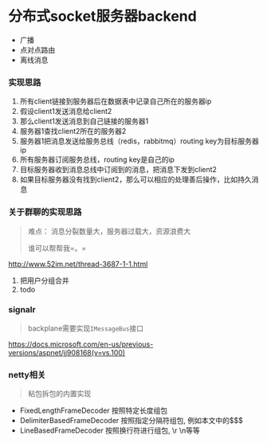 # 分布式socket服务器backend

- 广播
- 点对点路由
- 离线消息


### 实现思路

1. 所有client链接到服务器后在数据表中记录自己所在的服务器ip
2. 假设client1发送消息给client2
3. 那么client1发送消息到自己链接的服务器1
4. 服务器1查找client2所在的服务器2
5. 服务器1把消息发送给服务总线（redis，rabbitmq）routing key为目标服务器ip
6. 所有服务器订阅服务总线，routing key是自己的ip
7. 目标服务器收到消息总线中订阅到的消息，把消息下发到client2
8. 如果目标服务器没有找到client2，那么可以相应的处理善后操作，比如持久消息


### 关于群聊的实现思路

> 难点：
> 消息分裂数量大，服务器过载大，资源浪费大
> 
> 谁可以帮帮我=。=

http://www.52im.net/thread-3687-1-1.html

1. 把用户分组合并
2. todo


### signalr
>backplane需要实现`IMessageBus`接口

https://docs.microsoft.com/en-us/previous-versions/aspnet/jj908168(v=vs.100)


### netty相关

> 粘包拆包的内置实现
- FixedLengthFrameDecoder 按照特定长度组包
- DelimiterBasedFrameDecoder 按照指定分隔符组包, 例如本文中的$$$
- LineBasedFrameDecoder 按照换行符进行组包, \r \n等等